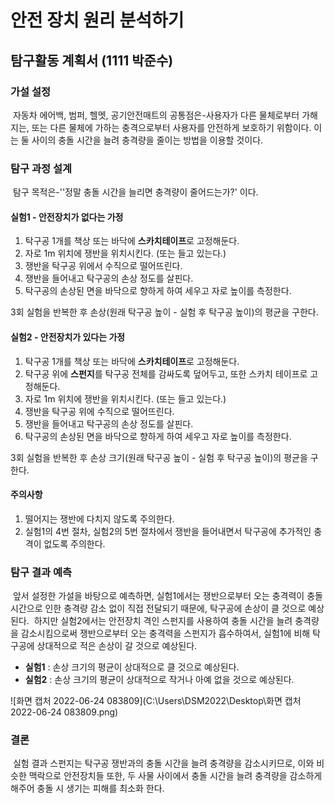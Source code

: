 # 안전 장치 원리 분석하기

## 탐구활동 계획서 (1111 박준수)

### 가설 설정

​	자동차 에어백, 범퍼, 헬멧, 공기안전매트의 공통점은-사용자가 다른 물체로부터 가해지는, 또는 다른 물체에 가하는 충격으로부터 사용자를 안전하게 보호하기 위함이다. 이는 둘 사이의 충돌 시간을 늘려 충격량을 줄이는 방법을 이용할 것이다.



### 탐구 과정 설계

​	탐구 목적은-''정말 충돌 시간을 늘리면 충격량이 줄어드는가?' 이다.



#### 실험1 - 안전장치가 없다는 가정

1. 탁구공 1개를 책상 또는 바닥에 **스카치테이프**로 고정해둔다.
2. 자로 1m 위치에 쟁반을 위치시킨다. (또는 들고 있는다.)
3. 쟁반을 탁구공 위에서 수직으로 떨어뜨린다.
4. 쟁반을 들어내고 탁구공의 손상 정도를 살핀다.
5. 탁구공의 손상된 면을 바닥으로 향하게 하여 세우고 자로 높이를 측정한다.

3회 실험을 반복한 후 손상(원래 탁구공 높이 - 실험 후 탁구공 높이)의 평균을 구한다.



#### 실험2 - 안전장치가 있다는 가정

1. 탁구공 1개를 책상 또는 바닥에 **스카치테이프**로 고정해둔다.
2. 탁구공 위에 **스펀지**를 탁구공 전체를 감싸도록 덮어두고, 또한 스카치 테이프로 고정해둔다.
3. 자로 1m 위치에 쟁반을 위치시킨다. (또는 들고 있는다.)
4. 쟁반을 탁구공 위에 수직으로 떨어뜨린다.
5. 쟁반을 들어내고 탁구공의 손상 정도를 살핀다.
6. 탁구공의 손상된 면을 바닥으로 향하게 하여 세우고 자로 높이를 측정한다.

3회 실험을 반복한 후 손상 크기(원래 탁구공 높이 - 실험 후 탁구공 높이)의 평균을 구한다.



#### 주의사항

1. 떨어지는 쟁반에 다치지 않도록 주의한다.
2. 실험1의 4번 절차, 실험2의 5번 절차에서 쟁반을 들어내면서 탁구공에 추가적인 충격이 없도록 주의한다.



### 탐구 결과 예측

​	앞서 설정한 가설을 바탕으로 예측하면, 실험1에서는 쟁반으로부터 오는 충격력이 충돌 시간으로 인한 충격량 감소 없이 직접 전달되기 때문에, 탁구공에 손상이 클 것으로 예상된다.
​	하지만 실험2에서는 안전장치 격인 스펀지를 사용하여 충돌 시간을 늘려 충격량을 감소시킴으로써 쟁반으로부터 오는 충격력을 스펀지가 흡수하여서, 실험1에 비해 탁구공에 상대적으로 적은 손상이 갈 것으로 예상된다.

- **실험1** : 손상 크기의 평균이 상대적으로 클 것으로 예상된다.
- **실험2** : 손상 크기의 평균이 상대적으로 작거나 아예 없을 것으로 예상된다.

![화면 캡처 2022-06-24 083809](C:\Users\DSM2022\Desktop\화면 캡처 2022-06-24 083809.png)

### 결론

​	실험 결과 스펀지는 탁구공 쟁반과의 충돌 시간을 늘려 충격량을 감소시키므로, 이와 비슷한 맥락으로 안전장치들 또한, 두 사물 사이에서 충돌 시간을 늘려 충격량을 감소하게 해주어 충돌 시 생기는 피해를 최소화 한다.